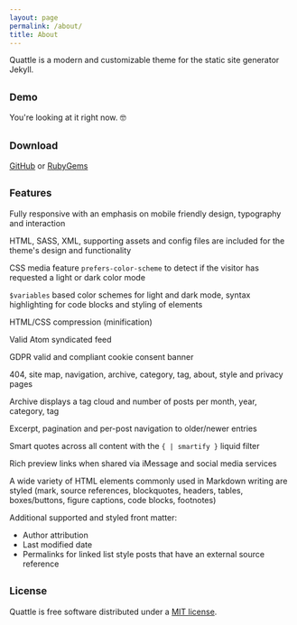 ```yaml
---
layout: page
permalink: /about/
title: About
---
```


Quattle is a modern and customizable theme for the static site generator Jekyll.

## <small>Demo</small>
You're looking at it right now. 🤓

## <small>Download</small>
[GitHub](https://github.com/victorwynne/quattle/releases) or [RubyGems](https://rubygems.org/gems/quattle)

## <small>Features</small>
Fully responsive with an emphasis on mobile friendly design, typography and interaction

HTML, SASS, XML, supporting assets and config files are included for the theme's design and functionality

CSS media feature `prefers-color-scheme` to detect if the visitor has requested a light or dark color mode

`$variables` based color schemes for light and dark mode, syntax highlighting for code blocks and styling of elements

HTML/CSS compression (minification)

Valid Atom syndicated feed

GDPR valid and compliant cookie consent banner	

404, site map, navigation, archive, category, tag, about, style and privacy pages

Archive displays a tag cloud and number of posts per month, year, category, tag

Excerpt, pagination and per-post navigation to older/newer entries

Smart quotes across all content with the `{ | smartify }` liquid filter

Rich preview links when shared via iMessage and social media services

A wide variety of HTML elements commonly used in Markdown writing are styled (mark, source references, blockquotes, headers, tables, boxes/buttons, figure captions, code blocks, footnotes)

Additional supported and styled front matter:
* Author attribution
* Last modified date
* Permalinks for linked list style posts that have an external source reference


## <small>License</small>

Quattle is free software distributed under a [MIT license](https://github.com/victorwynne/quattle/blob/main/LICENSE).
